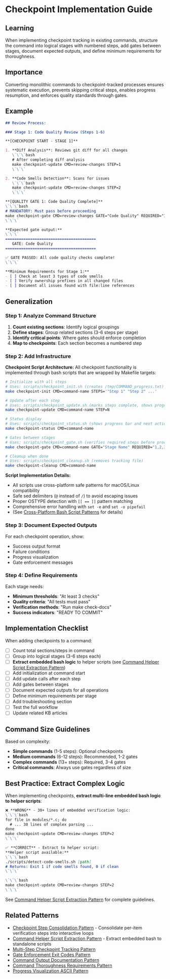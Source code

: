 # Checkpoint Implementation Guide

## Learning
When implementing checkpoint tracking in existing commands, structure the command into logical stages with numbered steps, add gates between stages, document expected outputs, and define minimum requirements for thoroughness.

## Importance
Converting monolithic commands to checkpoint-tracked processes ensures systematic execution, prevents skipping critical steps, enables progress resumption, and enforces quality standards through gates.

## Example
```markdown
## Review Process:

### Stage 1: Code Quality Review (Steps 1-6)

**[CHECKPOINT START - STAGE 1]**

1. **Diff Analysis**: Reviews git diff for all changes
   \`\`\`bash
   # After completing diff analysis
   make checkpoint-update CMD=review-changes STEP=1
   \`\`\`

2. **Code Smells Detection**: Scans for issues
   \`\`\`bash
   make checkpoint-update CMD=review-changes STEP=2
   \`\`\`

**[QUALITY GATE 1: Code Quality Complete]**
\`\`\`bash
# MANDATORY: Must pass before proceeding
make checkpoint-gate CMD=review-changes GATE="Code Quality" REQUIRED="1,2,3,4,5,6"
\`\`\`

**Expected gate output:**
\`\`\`
========================================
   GATE: Code Quality
========================================

✅ GATE PASSED: All code quality checks complete!
\`\`\`

**Minimum Requirements for Stage 1:**
- [ ] Check at least 3 types of code smells
- [ ] Verify ownership prefixes in all changed files
- [ ] Document all issues found with file:line references
```

## Generalization

### Step 1: Analyze Command Structure
1. **Count existing sections**: Identify logical groupings
2. **Define stages**: Group related sections (3-6 steps per stage)
3. **Identify critical points**: Where gates should enforce completion
4. **Map to checkpoints**: Each section becomes a numbered step

### Step 2: Add Infrastructure

**Checkpoint Script Architecture:**
All checkpoint functionality is implemented through bash scripts that are wrapped by Makefile targets:

```bash
# Initialize with all steps
# Uses: scripts/checkpoint_init.sh (creates /tmp/COMMAND_progress.txt)
make checkpoint-init CMD=command-name STEPS='"Step 1" "Step 2" ...'

# Update after each step
# Uses: scripts/checkpoint_update.sh (marks steps complete, shows progress)
make checkpoint-update CMD=command-name STEP=N

# Status display
# Uses: scripts/checkpoint_status.sh (shows progress bar and next action)
make checkpoint-status CMD=command-name

# Gates between stages
# Uses: scripts/checkpoint_gate.sh (verifies required steps before proceeding)
make checkpoint-gate CMD=command-name GATE="Stage Name" REQUIRED="1,2,3"

# Cleanup when done
# Uses: scripts/checkpoint_cleanup.sh (removes tracking file)
make checkpoint-cleanup CMD=command-name
```

**Script Implementation Details:**
- All scripts use cross-platform safe patterns for macOS/Linux compatibility
- Safe sed delimiters (`@` instead of `/`) to avoid escaping issues
- Proper OSTYPE detection with `[[ == ]]` pattern matching
- Comprehensive error handling with `set -e` and `set -o pipefail`
- (See [Cross-Platform Bash Script Patterns](../kb/cross-platform-bash-script-patterns.md) for details)

### Step 3: Document Expected Outputs
For each checkpoint operation, show:
- Success output format
- Failure conditions
- Progress visualization
- Gate enforcement messages

### Step 4: Define Requirements
Each stage needs:
- **Minimum thresholds**: "At least 3 checks"
- **Quality criteria**: "All tests must pass"
- **Verification methods**: "Run make check-docs"
- **Success indicators**: "READY TO COMMIT"

## Implementation Checklist

When adding checkpoints to a command:
- [ ] Count total sections/steps in command
- [ ] Group into logical stages (3-6 steps each)
- [ ] **Extract embedded bash logic** to helper scripts (see [Command Helper Script Extraction Pattern](command-helper-script-extraction-pattern.md))
- [ ] Add initialization at command start
- [ ] Add update calls after each step
- [ ] Add gates between stages
- [ ] Document expected outputs for all operations
- [ ] Define minimum requirements per stage
- [ ] Add troubleshooting section
- [ ] Test the full workflow
- [ ] Update related KB articles

## Command Size Guidelines

Based on complexity:
- **Simple commands** (1-5 steps): Optional checkpoints
- **Medium commands** (6-12 steps): Recommended, 1-2 gates
- **Complex commands** (13+ steps): Required, 3-4 gates
- **Critical commands**: Always use gates regardless of size

## Best Practice: Extract Complex Logic

When implementing checkpoints, **extract multi-line embedded bash logic to helper scripts**:

```markdown
❌ **WRONG** - 30+ lines of embedded verification logic:
\`\`\`bash
for file in modules/*.c; do
  # ... 30 lines of complex parsing ...
done
make checkpoint-update CMD=review-changes STEP=2
\`\`\`

✅ **CORRECT** - Extract to helper script:
**Helper script available:**
\`\`\`bash
./scripts/detect-code-smells.sh [path]
# Returns: Exit 1 if code smells found, 0 if clean
\`\`\`

\`\`\`bash
make checkpoint-update CMD=review-changes STEP=2
\`\`\`
```

See [Command Helper Script Extraction Pattern](command-helper-script-extraction-pattern.md) for complete guidelines.

## Related Patterns
- [Checkpoint Step Consolidation Pattern](checkpoint-step-consolidation-pattern.md) - Consolidate per-item verification steps into interactive loops
- [Command Helper Script Extraction Pattern](command-helper-script-extraction-pattern.md) - Extract embedded bash to standalone scripts
- [Multi-Step Checkpoint Tracking Pattern](multi-step-checkpoint-tracking-pattern.md)
- [Gate Enforcement Exit Codes Pattern](gate-enforcement-exit-codes-pattern.md)
- [Command Output Documentation Pattern](command-output-documentation-pattern.md)
- [Command Thoroughness Requirements Pattern](command-thoroughness-requirements-pattern.md)
- [Progress Visualization ASCII Pattern](progress-visualization-ascii-pattern.md)